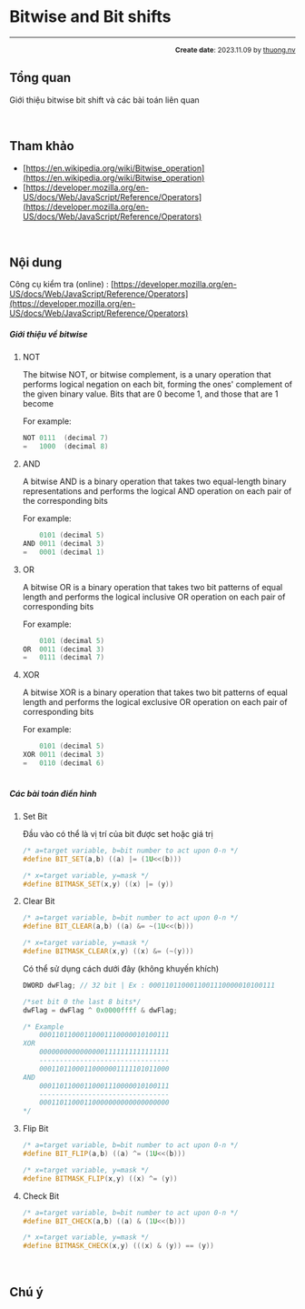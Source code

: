 #  Bitwise and Bit shifts
---
<p style="text-align: right; font-size:12px;">
<b>Create date</b>: 2023.11.09 by <a href="#">thuong.nv</a>
</p>

## Tổng quan

Giới thiệu bitwise bit shift và các bài toán liên quan

</br><!--Section-->

## Tham khảo

+ [https://en.wikipedia.org/wiki/Bitwise_operation](https://en.wikipedia.org/wiki/Bitwise_operation)
+ [https://developer.mozilla.org/en-US/docs/Web/JavaScript/Reference/Operators](https://developer.mozilla.org/en-US/docs/Web/JavaScript/Reference/Operators)

</br><!--Section-->

## Nội dung

Công cụ kiểm tra (online) : 
[https://developer.mozilla.org/en-US/docs/Web/JavaScript/Reference/Operators](https://developer.mozilla.org/en-US/docs/Web/JavaScript/Reference/Operators)


##### <b> Giới thiệu về bitwise </b>

1. NOT <a id="NOT"></a>

    The bitwise NOT, or bitwise complement, is a unary operation that performs logical negation on each bit, forming the ones' complement of the given binary value. Bits that are 0 become 1, and those that are 1 become 

    For example:

    ```c
    NOT 0111  (decimal 7)
    =   1000  (decimal 8)
    ```

1. AND <a id="ADD"></a>

    A bitwise AND is a binary operation that takes two equal-length binary representations and performs the logical AND operation on each pair of the corresponding bits

    For example:

    ```c
        0101 (decimal 5)
    AND 0011 (decimal 3)
    =   0001 (decimal 1)
    ```

1. OR <a id="OR"></a>

    A bitwise OR is a binary operation that takes two bit patterns of equal length and performs the logical inclusive OR operation on each pair of corresponding bits

    For example:

    ```c
        0101 (decimal 5)
    OR  0011 (decimal 3)
    =   0111 (decimal 7)
    ```

1. XOR <a id="XOR"></a>

    A bitwise XOR is a binary operation that takes two bit patterns of equal length and performs the logical exclusive OR operation on each pair of corresponding bits

    For example:

    ```c
        0101 (decimal 5)
    XOR 0011 (decimal 3)
    =   0110 (decimal 6)
    ```


##### </br><b> Các bài toán điển hình </b>

1. Set Bit <a id="SETBIT"></a>

    Đầu vào có thể là vị trí của bit được set hoặc giá trị

    ```cpp
    /* a=target variable, b=bit number to act upon 0-n */
    #define BIT_SET(a,b) ((a) |= (1U<<(b)))

    /* x=target variable, y=mask */
    #define BITMASK_SET(x,y) ((x) |= (y))

    ```


1. Clear Bit <a id="CLEARBIT"></a>

    ```cpp
    /* a=target variable, b=bit number to act upon 0-n */
    #define BIT_CLEAR(a,b) ((a) &= ~(1U<<(b)))

    /* x=target variable, y=mask */
    #define BITMASK_CLEAR(x,y) ((x) &= (~(y)))

    ```

    Có thể sử dụng cách dưới đây (không khuyến khích)

    ```cpp
    DWORD dwFlag; // 32 bit | Ex : 0001101100011001110000010100111

    /*set bit 0 the last 8 bits*/
    dwFlag = dwFlag ^ 0x0000ffff & dwFlag;

    /* Example
        00011011000110001110000010100111
    XOR
        00000000000000001111111111111111
        --------------------------------
        00011011000110000001111101011000
    AND
        00011011000110001110000010100111
        --------------------------------
        00011011000110000000000000000000
    */

    ```


1. Flip Bit <a id="FLIPBIT"></a>

    ```cpp
    /* a=target variable, b=bit number to act upon 0-n */
    #define BIT_FLIP(a,b) ((a) ^= (1U<<(b)))

    /* x=target variable, y=mask */
    #define BITMASK_FLIP(x,y) ((x) ^= (y))

    ```

1. Check Bit <a id="CHECKBIT"></a>

    ```cpp
    /* a=target variable, b=bit number to act upon 0-n */
    #define BIT_CHECK(a,b) ((a) & (1U<<(b)))

    /* x=target variable, y=mask */
    #define BITMASK_CHECK(x,y) (((x) & (y)) == (y))

    ```

</br><!--Section-->

## Chú ý





